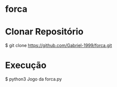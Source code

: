 # forca

# Clonar Repositório

$ git clone https://github.com/Gabriel-1999/forca.git

# Execução

$ python3 Jogo da forca.py
